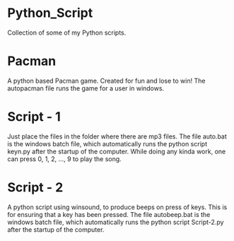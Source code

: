 # Python_Script
Collection of some of my Python scripts.

# Pacman
A python based Pacman game. Created for fun and lose to win!
The autopacman file runs the game for a user in windows. 

# Script - 1
Just place the files in the folder where there are mp3 files.
The file auto.bat is the windows batch file, which automatically runs the python script keyn.py after the startup of the computer.
While doing any kinda work, one can press 0, 1, 2, ..., 9 to play the song.

# Script - 2
 A python script using winsound, to produce beeps on press of keys. This is for ensuring that a key has been pressed.
The file autobeep.bat is the windows batch file, which automatically runs the python script Script-2.py after the startup of the computer.
